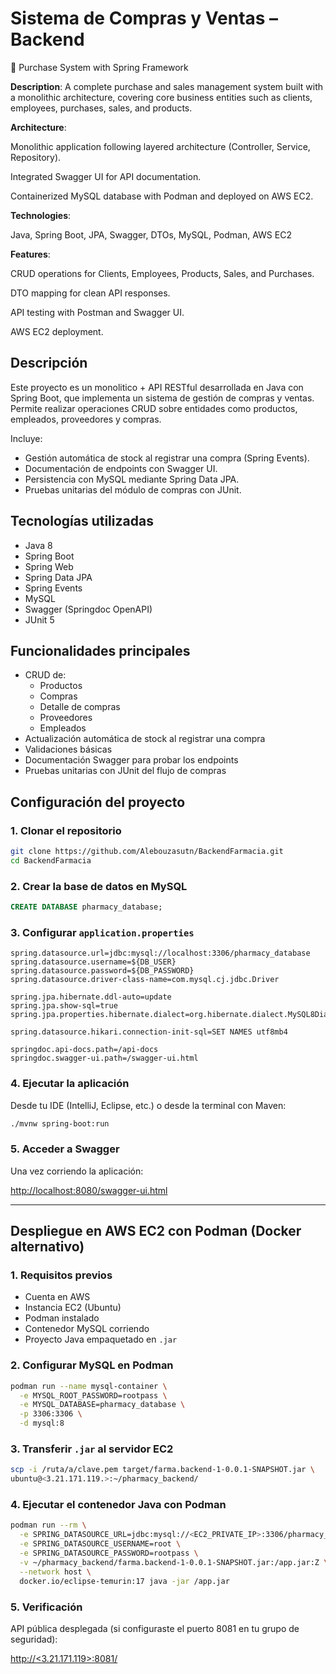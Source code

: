 # Sistema de Compras y Ventas – Backend
🛒 Purchase System with Spring Framework

**Description**:
A complete purchase and sales management system built with a monolithic architecture, covering core business entities such as clients, employees, purchases, sales, and products.

**Architecture**:

Monolithic application following layered architecture (Controller, Service, Repository).

Integrated Swagger UI for API documentation.

Containerized MySQL database with Podman and deployed on AWS EC2.

**Technologies**:

Java, Spring Boot, JPA, Swagger, DTOs, MySQL, Podman, AWS EC2

**Features**:

CRUD operations for Clients, Employees, Products, Sales, and Purchases.

DTO mapping for clean API responses.

API testing with Postman and Swagger UI.

AWS EC2 deployment.


## Descripción

Este proyecto es un monolitico + API RESTful desarrollada en Java con Spring Boot, que implementa un sistema de gestión de compras y ventas. Permite realizar operaciones CRUD sobre entidades como productos, empleados, proveedores y compras.

Incluye:

- Gestión automática de stock al registrar una compra (Spring Events).
- Documentación de endpoints con Swagger UI.
- Persistencia con MySQL mediante Spring Data JPA.
- Pruebas unitarias del módulo de compras con JUnit.

## Tecnologías utilizadas

- Java 8
- Spring Boot
- Spring Web
- Spring Data JPA
- Spring Events
- MySQL
- Swagger (Springdoc OpenAPI)
- JUnit 5

## Funcionalidades principales

- CRUD de:
  - Productos
  - Compras
  - Detalle de compras
  - Proveedores
  - Empleados
- Actualización automática de stock al registrar una compra
- Validaciones básicas
- Documentación Swagger para probar los endpoints
- Pruebas unitarias con JUnit del flujo de compras

## Configuración del proyecto

### 1. Clonar el repositorio

```bash
git clone https://github.com/Alebouzasutn/BackendFarmacia.git
cd BackendFarmacia
```

### 2. Crear la base de datos en MySQL

```sql
CREATE DATABASE pharmacy_database;
```

### 3. Configurar `application.properties`

```properties
spring.datasource.url=jdbc:mysql://localhost:3306/pharmacy_database
spring.datasource.username=${DB_USER}
spring.datasource.password=${DB_PASSWORD}
spring.datasource.driver-class-name=com.mysql.cj.jdbc.Driver

spring.jpa.hibernate.ddl-auto=update
spring.jpa.show-sql=true
spring.jpa.properties.hibernate.dialect=org.hibernate.dialect.MySQL8Dialect

spring.datasource.hikari.connection-init-sql=SET NAMES utf8mb4

springdoc.api-docs.path=/api-docs
springdoc.swagger-ui.path=/swagger-ui.html
```

### 4. Ejecutar la aplicación

Desde tu IDE (IntelliJ, Eclipse, etc.) o desde la terminal con Maven:

```bash
./mvnw spring-boot:run
```

### 5. Acceder a Swagger

Una vez corriendo la aplicación:

[http://localhost:8080/swagger-ui.html](http://localhost:8080/swagger-ui.html)

---

## Despliegue en AWS EC2 con Podman (Docker alternativo)

### 1. Requisitos previos

- Cuenta en AWS
- Instancia EC2 (Ubuntu)
- Podman instalado
- Contenedor MySQL corriendo
- Proyecto Java empaquetado en `.jar`

### 2. Configurar MySQL en Podman

```bash
podman run --name mysql-container \
  -e MYSQL_ROOT_PASSWORD=rootpass \
  -e MYSQL_DATABASE=pharmacy_database \
  -p 3306:3306 \
  -d mysql:8
```

### 3. Transferir `.jar` al servidor EC2

```bash
scp -i /ruta/a/clave.pem target/farma.backend-1-0.0.1-SNAPSHOT.jar \
ubuntu@<3.21.171.119.>:~/pharmacy_backend/
```

### 4. Ejecutar el contenedor Java con Podman

```bash
podman run --rm \
  -e SPRING_DATASOURCE_URL=jdbc:mysql://<EC2_PRIVATE_IP>:3306/pharmacy_database \
  -e SPRING_DATASOURCE_USERNAME=root \
  -e SPRING_DATASOURCE_PASSWORD=rootpass \
  -v ~/pharmacy_backend/farma.backend-1-0.0.1-SNAPSHOT.jar:/app.jar:Z \
  --network host \
  docker.io/eclipse-temurin:17 java -jar /app.jar
```

### 5. Verificación

API pública desplegada (si configuraste el puerto 8081 en tu grupo de seguridad):

[http://<3.21.171.119>:8081/](http://3.21.171.119:8081/)
